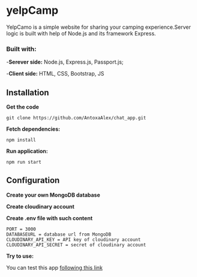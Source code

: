 # yelpCamp

YelpCamo is a simple website for sharing your camping experience.Server logic is built with help of Node.js and its framework Express.

### Built with:

-**Serever side:** Node.js, Express.js, Passport.js;

-**Client side:** HTML, CSS, Bootstrap, JS

## Installation
**Get the code**
```
git clone https://github.com/AntoxaAlex/chat_app.git
```

**Fetch dependencies:**
```
npm install
```
**Run application:**
```
npm run start
```
## Configuration
**Create your own MongoDB database**

**Create cloudinary account**

**Create .env file with such content**
```
PORT = 3000
DATABASEURL = database url from MongoDB
CLOUDINARY_API_KEY = API key of cloudinary account
CLOUDINARY_API_SECRET = secret of cloudinary account
```

**Try to use:**

You can test this app [following this link](https://salty-peak-59249.herokuapp.com/)
